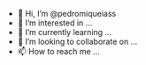 - 👋 Hi, I’m @pedromiqueiass
- 👀 I’m interested in ...
- 🌱 I’m currently learning ...
- 💞️ I’m looking to collaborate on ...
- 📫 How to reach me ...

<!---
pedromiqueias/pedromiqueias is a ✨ special ✨ repository because its `README.md` (this file) appears on your GitHub profile.
You can click the Preview link to take a look at your changes.
--->
